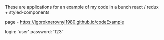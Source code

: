 These are applications for an example of my code in a bunch react / redux + styled-components

page - https://igoroknerovnyi1980.github.io/codeExample

login: 'user'
password: '123'
